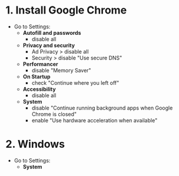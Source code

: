 # 1. Install Google Chrome

* Go to Settings:
  - **Autofill and passwords**
     - disable all
  - **Privacy and security**
     - Ad Privacy > disable all
     - Security > disable "Use secure DNS"
  - **Performancer**
    - disable "Memory Saver"
  - **On Startup**
    - check "Continue where you left off"
  - **Accessibility**
    - disable all
  - **System**
    - disable "Continue running background apps when Google Chrome is closed"
    - enable "Use hardware acceleration when available"

# 2. Windows

* Go to Settings:
  - **System**
